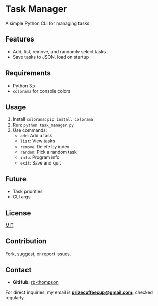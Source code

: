 # Task Manager

A simple Python CLI for managing tasks.

## Features
- Add, list, remove, and randomly select tasks
- Save tasks to JSON, load on startup

## Requirements
- Python 3.x
- `colorama` for console colors

## Usage
1. Install `colorama`: `pip install colorama`
2. Run: `python task_manager.py`
3. Use commands:
   - `add`: Add a task
   - `list`: View tasks
   - `remove`: Delete by index
   - `random`: Pick a random task
   - `info`: Program info
   - `exit`: Save and quit

## Future
- Task priorities
- CLI args

## License
[MIT](LICENSE)

## Contribution
Fork, suggest, or report issues.

## Contact

- **GitHub:** [rb-thompson](https://github.com/rb-thompson)

For direct inquiries, my email is **prizecoffeecup@gmail.com**, checked regularly.
